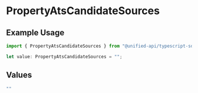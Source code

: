 # PropertyAtsCandidateSources

## Example Usage

```typescript
import { PropertyAtsCandidateSources } from "@unified-api/typescript-sdk/sdk/models/shared";

let value: PropertyAtsCandidateSources = "";
```

## Values

```typescript
""
```